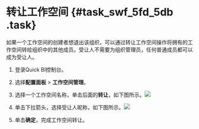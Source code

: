 # 转让工作空间 {#task_swf_5fd_5db .task}

如果一个工作空间的创建者想退出该组织，可以通过转让工作空间操作将拥有的工作空间转给组织中的其他成员。受让人不需要为组织管理员，任何普通成员都可以成为受让人。

1.  登录Quick BI控制台。 
2.  选择**配置面板** \> **工作空间管理**。 
3.   选择一个工作空间名称，单击后面的**转让**，如下图所示。![](http://static-aliyun-doc.oss-cn-hangzhou.aliyuncs.com/assets/img/9162/15580787621135_zh-CN.png)

 
4.   单击下拉箭头，选择受让人昵称，如下图所示。![](http://static-aliyun-doc.oss-cn-hangzhou.aliyuncs.com/assets/img/9162/15580787621136_zh-CN.png)

 
5.  单击**确定**，完成工作空间转让。 

